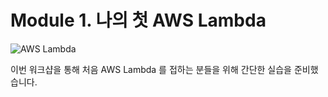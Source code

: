 # Module 1. 나의 첫 AWS Lambda

![AWS Lambda](https://github.com/aws-samples/aws-games-sa-kr/blob/main/contributor/anhyobin/optimize-serverless-application-on-aws/module1/img/lambda-icon.png?style=centerme)

이번 워크샵을 통해 처음 AWS Lambda 를 접하는 분들을 위해 간단한 실습을 준비했습니다.

